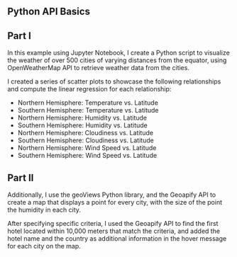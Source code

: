Python API Basics 
-------
Part I
-------
In this example using Jupyter Notebook, I create a Python script to visualize the weather of over 500 cities of varying distances from the equator, using OpenWeatherMap API to retrieve weather data from the cities. 

I created a series of scatter plots to showcase the following relationships and compute the linear regression for each relationship:

* Northern Hemisphere: Temperature vs. Latitude
* Southern Hemisphere: Temperature vs. Latitude
* Northern Hemisphere: Humidity vs. Latitude
* Southern Hemisphere: Humidity vs. Latitude
* Northern Hemisphere: Cloudiness vs. Latitude
* Southern Hemisphere: Cloudiness vs. Latitude
* Northern Hemisphere: Wind Speed vs. Latitude
* Southern Hemisphere: Wind Speed vs. Latitude

Part II
-------
Additionally, I use the geoViews Python library, and the Geoapify API to create a map that displays a point for every city, with the size of the point the humidity in each city.

After specifying specific criteria, I used the Geoapify API to find the first hotel located within 10,000 meters that match the criteria, and added the hotel name and the country as additional information in the hover message for each city on the map.


